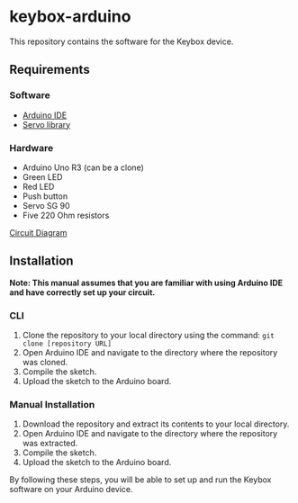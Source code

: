 # keybox-arduino

This repository contains the software for the Keybox device.

## Requirements

### Software
- [Arduino IDE](https://support.arduino.cc/hc/en-us/articles/360019833020-Download-and-install-Arduino-IDE)
- [Servo library](https://www.arduino.cc/reference/en/libraries/servo/)

### Hardware
- Arduino Uno R3 (can be a clone)
- Green LED
- Red LED
- Push button
- Servo SG 90
- Five 220 Ohm resistors

[Circuit Diagram](https://imgur.com/a/XT39uWD)

## Installation

**Note: This manual assumes that you are familiar with using Arduino IDE and have correctly set up your circuit.**

### CLI
1. Clone the repository to your local directory using the command: `git clone [repository URL]`
2. Open Arduino IDE and navigate to the directory where the repository was cloned.
3. Compile the sketch.
4. Upload the sketch to the Arduino board.

### Manual Installation
1. Download the repository and extract its contents to your local directory.
2. Open Arduino IDE and navigate to the directory where the repository was extracted.
3. Compile the sketch.
4. Upload the sketch to the Arduino board.

By following these steps, you will be able to set up and run the Keybox software on your Arduino device.
